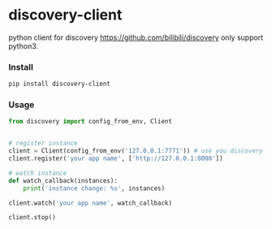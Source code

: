# discovery-client

python client for discovery https://github.com/bilibili/discovery only support python3.

### Install

```bash
pip install discovery-client
```

### Usage

```python
from discovery import config_from_env, Client


# register instance
client = Client(config_from_env('127.0.0.1:7771')) # use you discovery domain
client.register('your app name', ['http://127.0.0.1:8000'])

# watch instance
def watch_callback(instances):
    print('instance change: %s', instances)

client.watch('your app name', watch_callback)

client.stop()
```
